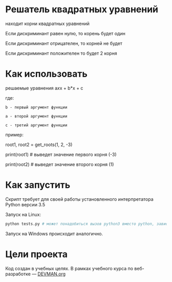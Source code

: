# Решатель квадратных уравнений

находит корни квадратных уравнений

Если дискриминант равен нулю, то корень будет один

Если дискриминант отрицателен, то корней не будет

Если дискриминант положителен то будет 2 корня

# Как использовать
решаемые уравнения a*x*x + b*x + c

где:

    b - первый аргумент функции
    
    a - второй аргумент функции
    
    с - третий аргумент функции

пример:

root1, root2 = get_roots(1, 2, -3)

print(root1) # выведет значение первого корня (-3)

print(root2) # выведет значение второго корня (1)

# Как запустить

Скрипт требует для своей работы установленного интерпретатора Python версии 3.5

Запуск на Linux:

```bash
python tests.py # может понадобиться вызов python3 вместо python, зависит от настроек операционной системы
```

Запуск на Windows происходит аналогично.

# Цели проекта

Код создан в учебных целях. В рамках учебного курса по веб-разработке ― [DEVMAN.org](https://devman.org)
